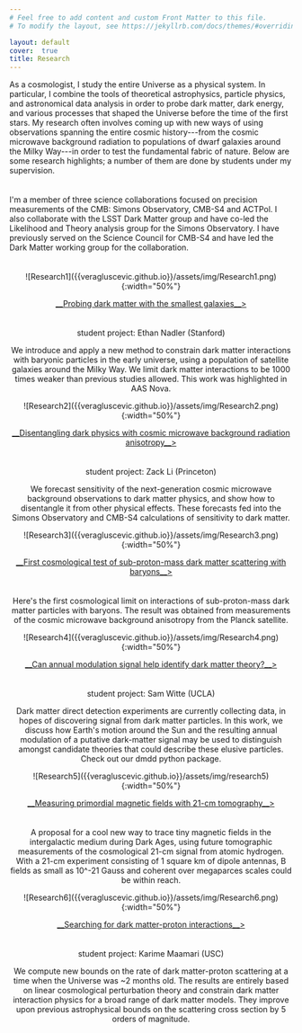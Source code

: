 ```yaml
---
# Feel free to add content and custom Front Matter to this file.
# To modify the layout, see https://jekyllrb.com/docs/themes/#overriding-theme-defaults

layout: default
cover:  true
title: Research
---
```


<p style="margin-bottom: 35px">
As a cosmologist, I study the entire Universe as a physical system. In particular, I combine the tools of theoretical astrophysics, particle physics, and astronomical data analysis in order to probe dark matter, dark energy, and various processes that shaped the Universe before the time of the first stars. My research often involves coming up with new ways of using observations spanning the entire cosmic history---from the cosmic microwave background radiation to populations of dwarf galaxies around the Milky Way---in order to test the fundamental fabric of nature. Below are some research highlights; a number of them are done by students under my supervision.
</p>
<p style="margin-bottom: 35px">
I'm a member of three science collaborations focused on precision measurements of the CMB: Simons Observatory, CMB-S4 and ACTPol. I also collaborate with the LSST Dark Matter group and have co-led the Likelihood and Theory analysis group for the Simons Observatory. I have previously served on the Science Council for CMB-S4 and have led the Dark Matter working group for the collaboration.
</p>

<div align="center">
![Research1]({{veragluscevic.github.io}}/assets/img/Research1.png){:width="50%"}
<div>

<p style="margin-bottom: 35px">
<a href="https://arxiv.org/abs/1904.10000"> __Probing dark matter with the smallest galaxies__></a>

student project: Ethan Nadler (Stanford)

We introduce and apply a new method to constrain dark matter interactions with baryonic particles in the early universe, using a population of satellite galaxies around the Milky Way. We limit dark matter interactions to be 1000 times weaker than previous studies allowed. This work was highlighted in AAS Nova.
</p>

<div align="center">
![Research2]({{veragluscevic.github.io}}/assets/img/Research2.png){:width="50%"}
<div>

<p style="margin-bottom: 35px">
<a href="https://arxiv.org/abs/1806.10165"> __Disentangling dark physics with cosmic microwave background radiation anisotropy__></a>

student project: Zack Li (Princeton)

We forecast sensitivity of the next-generation cosmic microwave background observations to dark matter physics, and show how to disentangle it from other physical effects. These forecasts fed into the Simons Observatory and CMB-S4 calculations of sensitivity to dark matter.
</p>

<div align="center">
![Research3]({{veragluscevic.github.io}}/assets/img/Research3.png){:width="50%"}
<div>

<p style="margin-bottom: 35px">
<a href="https://arxiv.org/abs/1712.07133"> __First cosmological test of sub-proton-mass dark matter scattering with baryons__></a>

Here's the first cosmological limit on interactions of sub-proton-mass dark matter particles with baryons. The result was obtained from measurements of the cosmic microwave background anisotropy from the Planck satellite.
</p>

<div align="center">
![Research4]({{veragluscevic.github.io}}/assets/img/Research4.png){:width="50%"}
<div>
<p style="margin-bottom: 35px">
<a href="https://arxiv.org/abs/1612.07808"> __Can annual modulation signal help identify dark matter theory?__></a>

student project: Sam Witte (UCLA)

Dark matter direct detection experiments are currently collecting data, in hopes of discovering signal from dark matter particles. In this work, we discuss how Earth's motion around the Sun and the resulting annual modulation of a putative dark-matter signal may be used to distinguish amongst candidate theories that could describe these elusive particles. Check out our dmdd python package.
</p>

<div align="center">
![Research5]({{veragluscevic.github.io}}/assets/img/research5){:width="50%"}
<div>

<p style="margin-bottom: 35px">
<a href="https://arxiv.org/abs/1604.06327"> __Measuring primordial magnetic fields with 21-cm tomography__></a>

A proposal for a cool new way to trace tiny magnetic fields in the intergalactic medium during Dark Ages, using future tomographic measurements of the cosmological 21-cm signal from atomic hydrogen. With a 21-cm experiment consisting of 1 square km of dipole antennas, B fields as small as 10^-21 Gauss and coherent over megaparces scales could be within reach.
</p>

<div align="center">
![Research6]({{veragluscevic.github.io}}/assets/img/Research6.png){:width="50%"}
<div>

<p style="margin-bottom: 35px">
<a href="https://arxiv.org/abs/2010.02936"> __Searching for dark matter-proton interactions__></a>

student project: Karime Maamari (USC)

We compute new bounds on the rate of dark matter-proton scattering at a time when the Universe was ~2 months old. The results are entirely based on linear cosmological perturbation theory and constrain dark matter interaction physics for a broad range of dark matter models. They improve upon previous astrophysical bounds on the scattering cross section by 5 orders of magnitude.
</p>
